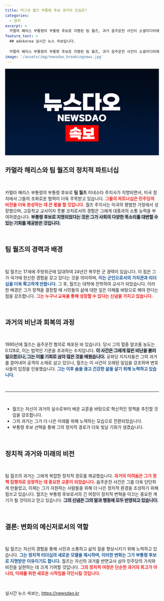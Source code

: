 ```yaml
---
title: 머그샷 월즈 부통령 후보 과거의 진실은?
categories:
  - 정치
excerpt: >
  카멀라 해리스 부통령의 부통령 후보로 지명된 팀 월즈, 과거 음주운전 사건이 소셜미디어에 떠오르며 논란에 휘말려! 범죄자가 부통령 후보라는 공화당 공격 속, 월즈는 술을 끊고 새로운 시작을 다짐했습니다.
feature_text: >
  ## adskorea 실시간 뉴스 속보입니다.

  카멀라 해리스 부통령의 부통령 후보로 지명된 팀 월즈, 과거 음주운전 사건이 소셜미디어에 떠오르며 논란에 휘말려! 범죄자가 부통령 후보라는 공화당 공격 속, 월즈는 술을 끊고 새로운 시작을 다짐했습니다.
image: '/assets/img/newsdao_breakingnews.jpg'
---
```


<p><img src="/assets/img/newsdao_breakingnews.jpg" alt="adskorea 속보" /></p>

<h2 data-ke-size="size26">카멀라 해리스와 팀 월즈의 정치적 파트너십</h2>

<p data-ke-size="size16">&nbsp;</p>

<p>카멀라 해리스 부통령의 부통령 후보로 <b>팀 월즈</b> 미네소타 주지사가 지명되면서, 미국 정치에서 그들의 조화로운 협력이 더욱 주목받고 있습니다. <b><span style="color: #ee2323;">그들의 파트너십은 민주당의 비전을 더욱 완성하는 데 큰 몫을 할 것입니다.</span></b> 월즈 주지사는 미국의 평범한 가정에서 성장했으며, 고등학교 교사이자 풋볼 코치로서의 경험은 그에게 대중과의 소통 능력을 부여하였습니다. <b><span style="background-color: #21538527;">부통령 후보로 지명되었다는 것은 그가 사회의 다양한 목소리를 대변할 수 있는 기회를 제공받은 것입니다.</span></b> </p>

<p data-ke-size="size16">&nbsp;</p>

<h2 data-ke-size="size26">팀 월즈의 경력과 배경</h2>

<p data-ke-size="size16">&nbsp;</p>

<p>팀 월즈는 17세에 주방위군에 입대하여 24년간 복무한 군 경력이 있습니다. 이 점은 그가 국가에 헌신한 경험을 갖고 있다는 것을 의미하며, <b><span style="color: #1a5490;">이는 군인으로서의 가치관과 리더십을 더욱 확고하게 만듭니다.</span></b> 그 후, 월즈는 대학에 진학하여 교사가 되었습니다. 이러한 배경은 그가 정책을 결정할 때 시민들의 삶에 대한 깊은 이해를 바탕으로 해야 한다는 점을 강조합니다. <b><span style="color: #ee2323;">그는 누구나 교육을 통해 성장할 수 있다는 신념을 가지고 있습니다.</span></b> </p>

<p data-ke-size="size16">&nbsp;</p>

<h2 data-ke-size="size26">과거의 비난과 회복의 과정</h2>

<p data-ke-size="size16">&nbsp;</p>

<p>1995년에 월즈는 음주운전 혐의로 체포된 바 있습니다. 당시 그의 혈중 알코올 농도는 0.128로, 이는 법적인 기준을 초과하는 수치입니다. <b><span style="background-color: #21538527;">이 사건은 그에게 많은 비난을 불러일으켰으나, 그는 이를 기회로 삼아 많은 것을 배웠습니다.</span></b> 공화당 지지자들은 그의 과거를 끌어내어 공격의 소재로 삼고 있으나, 월즈는 이 사건이 오래된 일임을 강조하며 변호사들의 입장을 인용했습니다. <b><span style="color: #1a5490;">그는 이후 술을 끊고 건강한 삶을 살기 위해 노력하고 있습니다.</span></b></p>

<p data-ke-size="size16">&nbsp;</p>

<hr>

<p data-ke-size="size16">&nbsp;</p>

<ul>
<li>월즈는 자신이 과거의 실수로부터 배운 교훈을 바탕으로 혁신적인 정책을 추진할 것임을 강조합니다.</li>
<li>그의 과거는 그가 더 나은 미래를 위해 노력하는 모습으로 전환되었습니다.</li>
<li>부통령 후보 선택을 통해 그의 정치적 경로가 더욱 빛날 기회가 생겼습니다.</li>
</ul>

<p data-ke-size="size16">&nbsp;</p>

<h2 data-ke-size="size26">정치적 과거와 미래의 비전</h2>

<p data-ke-size="size16">&nbsp;</p>

<p>팀 월즈의 과거는 그에게 복잡한 정치적 경로를 제공했습니다. <b><span style="color: #ee2323;">과거의 어려움은 그가 정책 집행자로 성장하는 데 중요한 교훈이 되었습니다.</span></b> 음주운전 사건은 그를 더욱 단단하게 만들었고, 이제는 그가 지원하는 사람들을 위해 더 나은 정치적 환경을 조성하기 위해 힘쓰고 있습니다. 월즈는 부통령 후보로서의 긴 여정이 정치적 변혁을 이끄는 중요한 계기가 될 것이라고 믿고 있습니다. <b><span style="background-color: #21538527;">그의 신념은 그의 말과 행동에 모두 반영되고 있습니다.</span></b></p>

<p data-ke-size="size16">&nbsp;</p>

<h2 data-ke-size="size26">결론: 변화의 메신저로서의 역할</h2>

<p data-ke-size="size16">&nbsp;</p>

<p>팀 월즈는 자신의 경험을 통해 시민과 소통하고 삶의 질을 향상시키기 위해 노력하고 있습니다. <b><span style="color: #1a5490;">그는 정치적 리더십의 새로운 모델을 제시하며, 이러한 변화는 그가 부통령 후보로 지명받은 이유이기도 합니다.</span></b> 월즈는 자신의 과거를 반면교사 삼아 민주당의 가치와 비전을 실현하는 데 크게 기여할 것입니다. <b><span style="color: #ee2323;">그의 정치적 여정은 단순한 과거의 회고가 아니라, 미래를 위한 새로운 시작임을 각인시킬 것입니다.</span></b></p>

<p data-ke-size="size16">&nbsp;</p>
실시간 뉴스 속보는, <a href="https://newsdao.kr" rel="dofollow">https://newsdao.kr</a>


